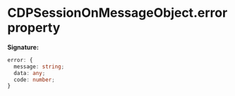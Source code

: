 # CDPSessionOnMessageObject.error property

**Signature:**

```typescript
error: {
  message: string;
  data: any;
  code: number;
}
```
